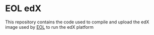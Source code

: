 # EOL edX

This repository contains the code used to compile and upload the edX image used by [EOL](eol.uchile.cl) to run the edX platform
